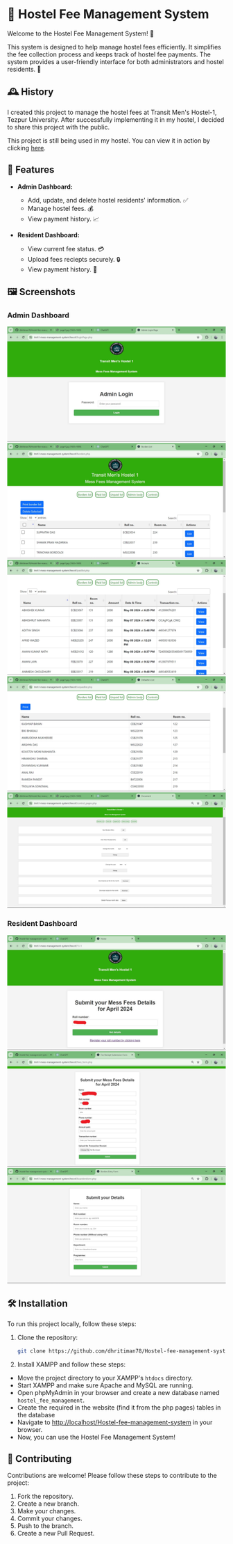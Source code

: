 # 🏫 Hostel Fee Management System

Welcome to the Hostel Fee Management System! 🌟

This system is designed to help manage hostel fees efficiently. It simplifies the fee collection process and keeps track of hostel fee payments. The system provides a user-friendly interface for both administrators and hostel residents. 💼

## 🕰️ History

I created this project to manage the hostel fees at Transit Men's Hostel-1, Tezpur University. After successfully implementing it in my hostel, I decided to share this project with the public. 

This project is still being used in my hostel. You can view it in action by clicking [here](https://tmh1-mess-management-system.free.nf/?i=1).

## 🚀 Features

- **Admin Dashboard:** 
  - Add, update, and delete hostel residents' information. ✅
  - Manage hostel fees. 💰
  - View payment history. 📈
  
- **Resident Dashboard:**
  - View current fee status. 💳
  - Upload fees reciepts securely. 🔒
  - View payment history. 📜

## 🖼️ Screenshots

### Admin Dashboard
![Admin Dashboard](assets/pics/login.jpg)
![Admin Dashboard](assets/pics/Borders.jpg)
![Admin Dashboard](assets/pics/paidlist.jpg)
![Admin Dashboard](assets/pics/defaulters.jpg)
![Admin Dashboard](assets/pics/controls.jpg)


### Resident Dashboard
![Resident Dashboard](assets/pics/homepage.jpg)
![Resident Dashboard](assets/pics/page1.jpg)
![Resident Dashboard](assets/pics/page2.jpg)


## 🛠️ Installation

To run this project locally, follow these steps:

1. Clone the repository:
   ```bash
   git clone https://github.com/dhritiman78/Hostel-fee-management-system.git

2. Install XAMPP and follow these steps:
  - Move the project directory to your XAMPP's `htdocs` directory.
  - Start XAMPP and make sure Apache and MySQL are running.
  - Open phpMyAdmin in your browser and create a new database named `hostel_fee_management`.
  - Create the required in the website (find it from the php pages) tables in the database
  - Navigate to [http://localhost/Hostel-fee-management-system](http://localhost/Hostel-fee-management-system) in your browser.
  - Now, you can use the Hostel Fee Management System!

## 🤝 Contributing

Contributions are welcome! Please follow these steps to contribute to the project:

1. Fork the repository.
2. Create a new branch.
3. Make your changes.
4. Commit your changes.
5. Push to the branch.
6. Create a new Pull Request.

